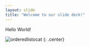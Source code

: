 ```yaml
---
layout: slide
title: "Welcome to our slide deck!"
---
```


Hello World!

![orderedlistocat](https://octodex.github.com/images/orderedlistocat.png)
{: .center}
